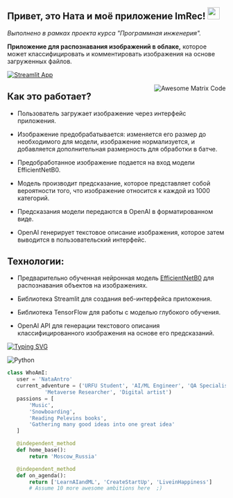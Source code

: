 ## Привет, это Ната и моё приложение ImRec! <img src="https://media.giphy.com/media/hvRJCLFzcasrR4ia7z/giphy.gif" width="28px" height="28px">

<p>
<i>Выполнено в рамках проекта курса "Программная инженерия". </i>
<p>
<b>Приложение для распознавания изображений в облаке,</b> которое может классифицировать и комментировать изображения на основе загруженных файлов.

[![Streamlit App](https://static.streamlit.io/badges/streamlit_badge_black_white.svg)](https://nataantro-test-streamlit-app-b8fuko.streamlit.app/)
<p>
<img src = 'https://github.com/MarikIshtar007/MarikIshtar007/blob/master/images/matrix.gif' alt = 'Awesome Matrix Code' align='right'/>	
<p>
	
## Как это работает?
<p>

* Пользователь загружает изображение через интерфейс приложения.<br>
	
* Изображение предобрабатывается: изменяется его размер до необходимого для модели, изображение нормализуется, и добавляется дополнительная размерность для обработки в батче.<br>

* Предобработанное изображение подается на вход модели EfficientNetB0.<br>

* Модель производит предсказание, которое представляет собой вероятности того, что изображение относится к каждой из 1000 категорий.<br>

* Предсказания модели передаются в OpenAI в форматированном виде.<br>

* OpenAI генерирует текстовое описание изображения, которое затем выводится в пользовательский интерфейс.
<p>
	
## Технологии:
<p>
	
* Предварительно обученная нейронная модель <a href="https://keras.io/api/applications/efficientnet/" target="_blank">EfficientNetB0</a> для распознавания объектов на изображениях.<br>

* Библиотека Streamlit для создания веб-интерфейса приложения.<br> 

* Библиотека TensorFlow для работы с моделью глубокого обучения.<br>

* OpenAI API для генерации текстового описания классифицированного изображения на основе его предсказаний.
<p>


 [![Typing SVG](https://readme-typing-svg.herokuapp.com?color=%2336BCF7&lines=Efficient+Net+B0)](https://git.io/typing-svg)
 
 ![Python](https://img.shields.io/badge/python-3670A0?style=for-the-badge&logo=python&logoColor=ffdd54)

 ```python
 class WhoAmI:
    user = 'NataAntro'
    current_adventure = ('URFU Student', 'AI/ML Engineer', 'QA Specialist (Extyl-pro.ru)', 
			 'Metaverse Researcher', 'Digital artist')
    passions = [
        'Music',
        'Snowboarding',
        'Reading Pelevins books',
        'Gathering many good ideas into one great idea'
    ]

    @independent_method
    def home_base():
        return 'Moscow_Russia'

    @independent_method
    def on_agenda():
        return ['LearnAIandML', 'CreateStartUp', 'LiveinHappiness']
        # Assume 10 more awesome ambitions here  ;)

	
 ```

